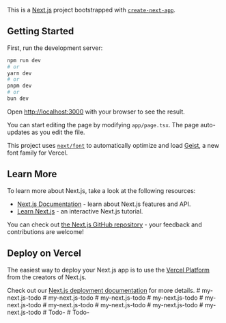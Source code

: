 This is a [Next.js](https://nextjs.org) project bootstrapped with [`create-next-app`](https://nextjs.org/docs/app/api-reference/cli/create-next-app).

## Getting Started

First, run the development server:

```bash
npm run dev
# or
yarn dev
# or
pnpm dev
# or
bun dev
```

Open [http://localhost:3000](http://localhost:3000) with your browser to see the result.

You can start editing the page by modifying `app/page.tsx`. The page auto-updates as you edit the file.

This project uses [`next/font`](https://nextjs.org/docs/app/building-your-application/optimizing/fonts) to automatically optimize and load [Geist](https://vercel.com/font), a new font family for Vercel.

## Learn More

To learn more about Next.js, take a look at the following resources:

- [Next.js Documentation](https://nextjs.org/docs) - learn about Next.js features and API.
- [Learn Next.js](https://nextjs.org/learn) - an interactive Next.js tutorial.

You can check out [the Next.js GitHub repository](https://github.com/vercel/next.js) - your feedback and contributions are welcome!

## Deploy on Vercel

The easiest way to deploy your Next.js app is to use the [Vercel Platform](https://vercel.com/new?utm_medium=default-template&filter=next.js&utm_source=create-next-app&utm_campaign=create-next-app-readme) from the creators of Next.js.

Check out our [Next.js deployment documentation](https://nextjs.org/docs/app/building-your-application/deploying) for more details.
#   m y - n e x t . j s - t o d o  
 #   m y - n e x t . j s - t o d o  
 #   m y - n e x t . j s - t o d o  
 #   m y - n e x t . j s - t o d o  
 #   m y - n e x t . j s - t o d o  
 #   m y - n e x t . j s - t o d o  
 #   m y - n e x t . j s - t o d o  
 #   m y - n e x t . j s - t o d o  
 #   m y - n e x t . j s - t o d o  
 #   T o d o -  
 #   T o d o -  
 